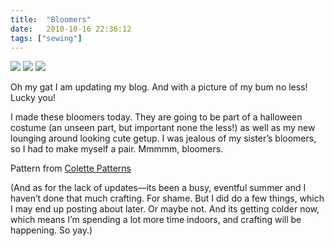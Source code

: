 ```yaml
---
title:  "Bloomers"
date:   2010-10-16 22:36:12
tags: ["sewing"]
---
```


<img src="/uploads/2010/10/bloomers01.jpg">
<img src="/uploads/2010/10/bloomers02.jpg">
<img src="/uploads/2010/10/bloomers03.jpg">


Oh my gat I am updating my blog. And with a picture of my bum no less! Lucky you!

I made these bloomers today. They are going to be part of a halloween costume (an unseen part, but important none the less!) as well as my new lounging around looking cute getup. I was jealous of my sister’s bloomers, so I had to make myself a pair. Mmmmm, bloomers.

Pattern from [Colette Patterns](http://www.colettepatterns.com/)

(And as for the lack of updates—its been a busy, eventful summer and I haven’t done that much crafting. For shame. But I did do a few things, which I may end up posting about later. Or maybe not. And its getting colder now, which means I’m spending a lot more time indoors, and crafting will be happening. So yay.)
